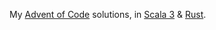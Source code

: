 My [Advent of Code](https://adventofcode.com/) solutions,
in [Scala 3](./scala3/) & [Rust](./rust/).
